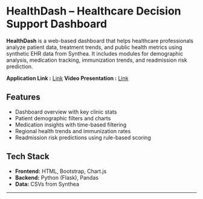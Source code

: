 # HealthDash – Healthcare Decision Support Dashboard

**HealthDash** is a web-based dashboard that helps healthcare professionals analyze patient data, treatment trends, and public health metrics using synthetic EHR data from Synthea. It includes modules for demographic analysis, medication tracking, immunization trends, and readmission risk prediction.

**Application Link :** [Link](https://healthdash-67838979048.us-central1.run.app/) 
**Video Presentation :** [Link](https://youtu.be/o9s_GNTg4iA)

## Features
- Dashboard overview with key clinic stats
- Patient demographic filters and charts
- Medication insights with time-based filtering
- Regional health trends and immunization rates
- Readmission risk predictions using rule-based scoring

## Tech Stack
- **Frontend:** HTML, Bootstrap, Chart.js  
- **Backend:** Python (Flask), Pandas  
- **Data:** CSVs from Synthea

---

